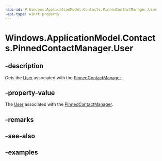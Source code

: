----api-id: P:Windows.ApplicationModel.Contacts.PinnedContactManager.User
-api-type: winrt property
---<!-- Property syntax.public User User { get; }--># Windows.ApplicationModel.Contacts.PinnedContactManager.User## -descriptionGets the [User](./windows.system/user.md) associated with the [PinnedContactManager](pinnedcontactmanager.md).## -property-valueThe [User](./windows.system/user.md) associated with the [PinnedContactManager](pinnedcontactmanager.md).## -remarks## -see-also## -examples